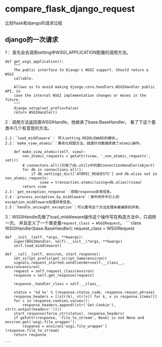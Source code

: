 # compare_flask_django_request
比较flask和django的请求过程

## django的一次请求

1： 首先会去调用setting中WSGI_APPLICATION配置的调用方法。
```
def get_wsgi_application():
    """
    The public interface to Django's WSGI support. Should return a WSGI
    callable.

    Allows us to avoid making django.core.handlers.WSGIHandler public API, in
    case the internal WSGI implementation changes or moves in the future.
    """
    django.setup(set_prefix=False)
    return WSGIHandler()
```

2：调用方法返回类WSGIHandle，他继承了base.BaseHandler， 看了下这个基类中几个有意思的方法。

    2.1：`load_middleware`： 导入setting.MIDDLEWARE的模块，。
    2.2：`make_view_atomic`：事务化视图方法，就是针对数据库做了atomic操作。
        
        def make_view_atomic(self, view):
            non_atomic_requests = getattr(view, '_non_atomic_requests', set())
            # connectons.all()引用了db.utils中的类ConnectionHandler(object)
            for db in connections.all():
                if db.settings_dict['ATOMIC_REQUESTS'] and db.alias not in non_atomic_requests:
                    view = transaction.atomic(using=db.alias)(view)
            return view
    2.3：`get_exception_response`：获取response异常信息。
    2.4：`process_exception_by_middleware`：用中间件中引入的exception_middleware处理异常信息。
    2.5：`handle_uncaught_exception`：可以重写这个方法处理未被捕获的异常。
 
 3：WSGIHandle先做了load_middleware操作这个操作写在构造方法中，只调用一次。
    并且定义了一个类变量`request_class = WSGIRequest`。
    ```
    class WSGIHandler(base.BaseHandler):
    request_class = WSGIRequest

    def __init__(self, *args, **kwargs):
        super(WSGIHandler, self).__init__(*args, **kwargs)
        self.load_middleware()

    def __call__(self, environ, start_response):
        set_script_prefix(get_script_name(environ))
        signals.request_started.send(sender=self.__class__, environ=environ)
        request = self.request_class(environ)
        response = self.get_response(request)

        response._handler_class = self.__class__

        status = '%d %s' % (response.status_code, response.reason_phrase)
        response_headers = [(str(k), str(v)) for k, v in response.items()]
        for c in response.cookies.values():
            response_headers.append((str('Set-Cookie'), str(c.output(header=''))))
        start_response(force_str(status), response_headers)
        if getattr(response, 'file_to_stream', None) is not None and environ.get('wsgi.file_wrapper'):
            response = environ['wsgi.file_wrapper'](response.file_to_stream)
        return response
    
    ```
